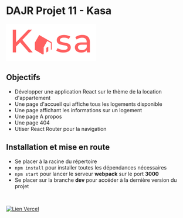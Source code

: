 # DAJR Projet 11 - Kasa
![](public/github_logo.png)

## Objectifs
- Développer une application React sur le thème de la location d'appartement
- Une page d'accueil qui affiche tous les logements disponible
- Une page affichant les informations sur un logement
- Une page A propos
- Une page 404
- Utiser React Router pour la navigation

## Installation et mise en route

- Se placer à la racine du répertoire
- `npm install` pour installer toutes les dépendances nécessaires
- `npm start` pour lancer le serveur **webpack** sur le port **3000**  
- Se placer sur la branche **dev** pour accéder à la dernière version du projet
  
 <br/>

[![Lien Vercel](https://img.shields.io/badge/Vercel-Visit-blue)](https://david-mi-kasa.vercel.app/)